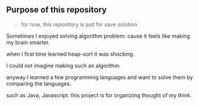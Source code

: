 ## Purpose of this repository

> for now, this repository is just for save solution
> 
Sometimes I enjoyed solving algorithm problem. cause it feels like making my brain smarter. 

when I first time learned
heap-sort it was shocking. 

I could not imagine making such an algorithm. 

anyway I learned a few programming languages
and want to solve them by comparing the languages. 

such as Java, Javascript. this project is for organizing thought of
my think.


<!-- 
inspired: https://github.com/trekhleb/javascript-algorithms
## Data Structures

* [array](data-structure/array/array.md)
* [linked-list.md](data-structure/linked-list/linked-list.md)


## References

* [v8docs](https://v8docs.nodesource.com/)
-->

